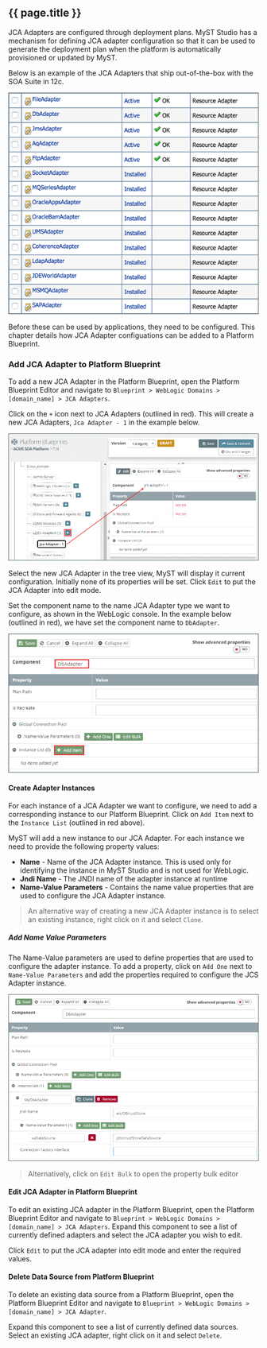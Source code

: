 ## {{ page.title }}

JCA Adapters are configured through deployment plans. MyST Studio has a mechanism for defining JCA adapter configuration so that it can be used to generate the deployment plan when the platform is automatically provisioned or updated by MyST.

Below is an example of the JCA Adapters that ship out-of-the-box with the SOA Suite in 12c. 

![](img/jcaAdapters.png)

Before these can be used by applications, they need to be configured. This chapter details how JCA Adapter configuations can be added to a Platform Blueprint.

### Add JCA Adapter to Platform Blueprint
To add a new JCA Adapter in the Platform Blueprint, open the Platform Blueprint Editor and navigate to `Blueprint > WebLogic Domains > [domain_name] > JCA Adapters`. 

Click on the `+` icon next to JCA Adapters (outlined in red). This will create a new JCA Adapters, `Jca Adapter - 1` in the example below.

![](img/createJcaAdapterStep1.png)

Select the new JCA Adapter in the tree view, MyST will display it current configuration. Initially none of its properties will be set. Click `Edit` to put the JCA Adapter into edit mode.

Set the component name to the name JCA Adapter type we want to configure, as shown in the WebLogic console. In the example below (outlined in red), we have set the component name to `DbAdapter`.

![](img/createJcaAdapterStep2.png)

#### Create Adapter Instances
For each instance of a JCA Adapter we want to configure, we need to add a corresponding instance to our Platform Blueprint. Click on `Add Item` next to the `Instance List` (outlined in red above).

MyST will add a new instance to our JCA Adapter. For each instance we need to provide the following property values:
* **Name** -  Name of the JCA Adapter instance. This is used only for identifying the instance in MyST Studio and is not used for WebLogic.
* **Jndi Name** -  The JNDI name of the adapter instance at runtime
* **Name-Value Parameters** - Contains the name value properties that are used to configure the JCA Adapter instance.

> An alternative way of creating a new JCA Adapter instance is to select an existing instance, right click on it and select `Clone`.

##### Add Name Value Parameters
The Name-Value parameters are used to define properties that are used to configure the adapter instance. To add a property, click on `Add One` next to `Name-Value Parameters` and add the properties required to configure the JCS Adapter instance.

![](img/createJcaAdapterStep3.png)

> Alternatively, click on `Edit Bulk` to open the property bulk editor

#### Edit JCA Adapter in Platform Blueprint
To edit an existing JCA adapter in the Platform Blueprint, open the Platform Blueprint Editor and navigate to `Blueprint > WebLogic Domains > [domain_name] > JCA Adapters`. Expand this component to see a list of currently defined adapters and select the JCA adapter you wish to edit.

Click `Edit` to put the JCA adapter into edit mode and enter the required values.

#### Delete Data Source from Platform Blueprint
To delete an existing data source from a Platform Blueprint, open the Platform Blueprint Editor and navigate to `Blueprint > WebLogic Domains > [domain_name] > JCA Adapter`. 

Expand this component to see a list of currently defined data sources. Select an existing JCA adapter, right click on it and select `Delete`.

